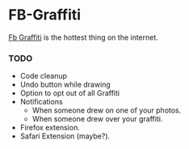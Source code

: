 FB-Graffiti
==================
[Fb Graffiti](http://fbgraffiti.com) is the hottest thing on the internet.


### TODO
* Code cleanup
* Undo button while drawing
* Option to opt out of all Graffiti
* Notifications
	* When someone drew on one of your photos.
	* When someone drew over your graffiti.
* Firefox extension.
* Safari Extension (maybe?).